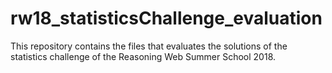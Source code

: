 # rw18_statisticsChallenge_evaluation
This repository contains the files that evaluates the solutions of the statistics challenge of the Reasoning Web Summer School 2018.
